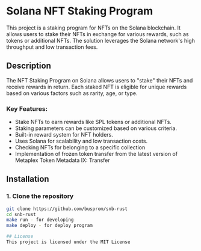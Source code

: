# Solana NFT Staking Program

This project is a staking program for NFTs on the Solana blockchain. It allows users to stake their NFTs in exchange for various rewards, such as tokens or additional NFTs. The solution leverages the Solana network's high throughput and low transaction fees.

## Description

The NFT Staking Program on Solana allows users to "stake" their NFTs and receive rewards in return. Each staked NFT is eligible for unique rewards based on various factors such as rarity, age, or type.

### Key Features:
- Stake NFTs to earn rewards like SPL tokens or additional NFTs.
- Staking parameters can be customized based on various criteria.
- Built-in reward system for NFT holders.
- Uses Solana for scalability and low transaction costs.
- Checking NFTs for belonging to a specific collection
- Implementation of frozen token transfer from the latest version of Metaplex Token Metadata IX: Transfer

## Installation

### 1. Clone the repository

```bash
git clone https://github.com/busprom/snb-rust
cd snb-rust
make run - for developing
make deploy - for deploy program

## License
This project is licensed under the MIT License